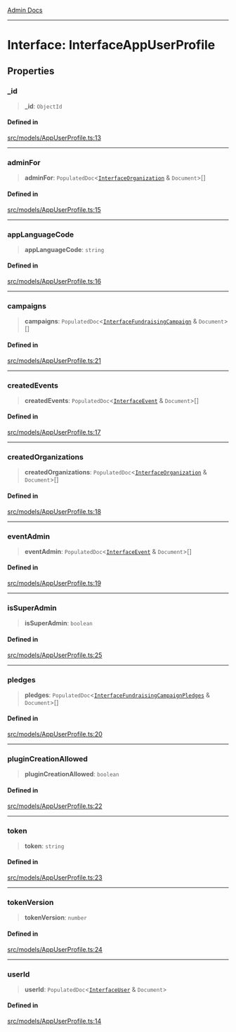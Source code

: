 [Admin Docs](/)

***

# Interface: InterfaceAppUserProfile

## Properties

### \_id

> **\_id**: `ObjectId`

#### Defined in

[src/models/AppUserProfile.ts:13](https://github.com/Suyash878/talawa-api/blob/cfd688207611ba245c99edd8dbaccb2cdbf6a043/src/models/AppUserProfile.ts#L13)

***

### adminFor

> **adminFor**: `PopulatedDoc`\<[`InterfaceOrganization`](../../Organization/interfaces/InterfaceOrganization.md) & `Document`\>[]

#### Defined in

[src/models/AppUserProfile.ts:15](https://github.com/Suyash878/talawa-api/blob/cfd688207611ba245c99edd8dbaccb2cdbf6a043/src/models/AppUserProfile.ts#L15)

***

### appLanguageCode

> **appLanguageCode**: `string`

#### Defined in

[src/models/AppUserProfile.ts:16](https://github.com/Suyash878/talawa-api/blob/cfd688207611ba245c99edd8dbaccb2cdbf6a043/src/models/AppUserProfile.ts#L16)

***

### campaigns

> **campaigns**: `PopulatedDoc`\<[`InterfaceFundraisingCampaign`](../../FundraisingCampaign/interfaces/InterfaceFundraisingCampaign.md) & `Document`\>[]

#### Defined in

[src/models/AppUserProfile.ts:21](https://github.com/Suyash878/talawa-api/blob/cfd688207611ba245c99edd8dbaccb2cdbf6a043/src/models/AppUserProfile.ts#L21)

***

### createdEvents

> **createdEvents**: `PopulatedDoc`\<[`InterfaceEvent`](../../Event/interfaces/InterfaceEvent.md) & `Document`\>[]

#### Defined in

[src/models/AppUserProfile.ts:17](https://github.com/Suyash878/talawa-api/blob/cfd688207611ba245c99edd8dbaccb2cdbf6a043/src/models/AppUserProfile.ts#L17)

***

### createdOrganizations

> **createdOrganizations**: `PopulatedDoc`\<[`InterfaceOrganization`](../../Organization/interfaces/InterfaceOrganization.md) & `Document`\>[]

#### Defined in

[src/models/AppUserProfile.ts:18](https://github.com/Suyash878/talawa-api/blob/cfd688207611ba245c99edd8dbaccb2cdbf6a043/src/models/AppUserProfile.ts#L18)

***

### eventAdmin

> **eventAdmin**: `PopulatedDoc`\<[`InterfaceEvent`](../../Event/interfaces/InterfaceEvent.md) & `Document`\>[]

#### Defined in

[src/models/AppUserProfile.ts:19](https://github.com/Suyash878/talawa-api/blob/cfd688207611ba245c99edd8dbaccb2cdbf6a043/src/models/AppUserProfile.ts#L19)

***

### isSuperAdmin

> **isSuperAdmin**: `boolean`

#### Defined in

[src/models/AppUserProfile.ts:25](https://github.com/Suyash878/talawa-api/blob/cfd688207611ba245c99edd8dbaccb2cdbf6a043/src/models/AppUserProfile.ts#L25)

***

### pledges

> **pledges**: `PopulatedDoc`\<[`InterfaceFundraisingCampaignPledges`](../../FundraisingCampaignPledge/interfaces/InterfaceFundraisingCampaignPledges.md) & `Document`\>[]

#### Defined in

[src/models/AppUserProfile.ts:20](https://github.com/Suyash878/talawa-api/blob/cfd688207611ba245c99edd8dbaccb2cdbf6a043/src/models/AppUserProfile.ts#L20)

***

### pluginCreationAllowed

> **pluginCreationAllowed**: `boolean`

#### Defined in

[src/models/AppUserProfile.ts:22](https://github.com/Suyash878/talawa-api/blob/cfd688207611ba245c99edd8dbaccb2cdbf6a043/src/models/AppUserProfile.ts#L22)

***

### token

> **token**: `string`

#### Defined in

[src/models/AppUserProfile.ts:23](https://github.com/Suyash878/talawa-api/blob/cfd688207611ba245c99edd8dbaccb2cdbf6a043/src/models/AppUserProfile.ts#L23)

***

### tokenVersion

> **tokenVersion**: `number`

#### Defined in

[src/models/AppUserProfile.ts:24](https://github.com/Suyash878/talawa-api/blob/cfd688207611ba245c99edd8dbaccb2cdbf6a043/src/models/AppUserProfile.ts#L24)

***

### userId

> **userId**: `PopulatedDoc`\<[`InterfaceUser`](../../User/interfaces/InterfaceUser.md) & `Document`\>

#### Defined in

[src/models/AppUserProfile.ts:14](https://github.com/Suyash878/talawa-api/blob/cfd688207611ba245c99edd8dbaccb2cdbf6a043/src/models/AppUserProfile.ts#L14)
